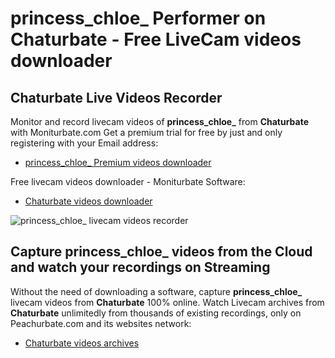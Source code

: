 # princess_chloe_ Performer on Chaturbate - Free LiveCam videos downloader

## Chaturbate Live Videos Recorder

Monitor and record livecam videos of **princess_chloe_** from **Chaturbate** with Moniturbate.com
Get a premium trial for free by just and only registering with your Email address:
* [princess_chloe_ Premium videos downloader](https://moniturbate.com/request-demo-licence-key.html)

Free livecam videos downloader - Moniturbate Software:
* [Chaturbate videos downloader](https://moniturbate.com/moniturbate-download-software.html)

![princess_chloe_ livecam videos recorder](https://peachurnet.com/templates/moniturbate-software.png)


## Capture princess_chloe_ videos from the Cloud and watch your recordings on Streaming

Without the need of downloading a software, capture **princess_chloe_** livecam videos from **Chaturbate** 100% online.
Watch Livecam archives from **Chaturbate** unlimitedly from thousands of existing recordings, only on Peachurbate.com and its websites network:
* [Chaturbate videos archives](https://peachurnet.com/)